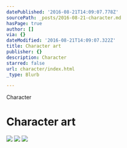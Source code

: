 ```yaml
---
datePublished: '2016-08-21T14:09:07.778Z'
sourcePath: _posts/2016-08-21-character.md
hasPage: true
author: []
via: {}
dateModified: '2016-08-21T14:09:07.322Z'
title: Character art
publisher: {}
description: Character
starred: false
url: character/index.html
_type: Blurb

---
```

Character

# Character art
![](https://the-grid-user-content.s3-us-west-2.amazonaws.com/cc493607-c4b8-4ff1-82fd-4a7f8e9fe1c8.jpg)
![](https://the-grid-user-content.s3-us-west-2.amazonaws.com/35d1a30b-3805-4fb1-b72c-41845fe640bd.jpg)
![](https://the-grid-user-content.s3-us-west-2.amazonaws.com/58c7104c-7e68-4077-91eb-f0427f20240d.jpg)